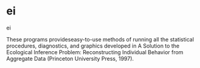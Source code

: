 # ei
ei

These programs provideseasy-to-use methods of running all the statistical procedures, diagnostics, and graphics developed in A Solution to the Ecological Inference Problem: Reconstructing Individual Behavior from Aggregate Data (Princeton University Press, 1997). 
